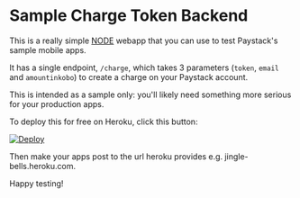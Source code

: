 Sample Charge Token Backend
====

This is a really simple [NODE](http://www.nodejs.com/) webapp that you can use to test Paystack's sample mobile apps.

It has a single endpoint, `/charge`, which takes 3 parameters (`token`, `email` and `amountinkobo`) to create a charge on your Paystack account.

This is intended as a sample only: you'll likely need something more serious for your production apps.

To deploy this for free on Heroku, click this button:

[![Deploy](https://www.herokucdn.com/deploy/button.png)](https://heroku.com/deploy)

Then make your apps post to the url heroku provides e.g. jingle-bells.heroku.com.

Happy testing!
